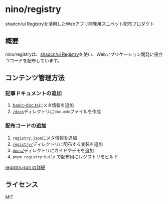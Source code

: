# nino/registry

shadcn/ui Registryを活用したWebアプリ開発用スニペット配布プロダクト

## 概要

nino/registryは、[shadcn/ui Registry](https://ui.shadcn.com/docs/registry)を使い、Webアプリケーション開発に役立つコードを配布しています。

## コンテンツ管理方法

### 記事ドキュメントの追加

1. [basic-doc.ts](./basic-doc.ts)にメタ情報を追加
2. [`/docs`](/docs)ディレクトリに`doc.mdx`ファイルを作成

### 配布コードの追加

1. [`registry.json`](/registry.json)にメタ情報を追加
2. [`registry/`](/registry)ディレクトリに配布する実装を追加
3. [`docs/`](/docs)ディレクトリにガイドやデモを追加
4. `pnpm registry:build` で配布用にレジストリをビルド

[registry.json の詳細](https://ui.shadcn.com/docs/registry/registry-item-json)

## ライセンス

MIT
